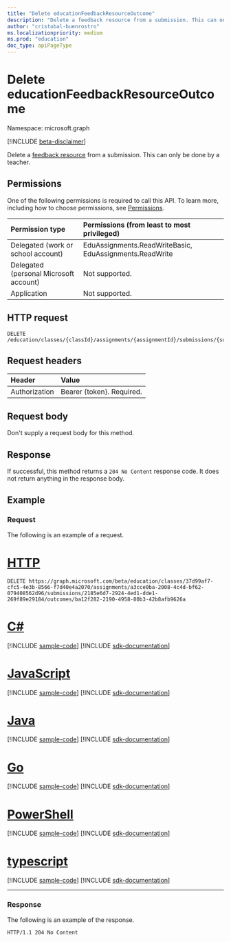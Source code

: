 ```yaml
---
title: "Delete educationFeedbackResourceOutcome"
description: "Delete a feedback resource from a submission. This can only be done by a teacher."
author: "cristobal-buenrostro"
ms.localizationpriority: medium
ms.prod: "education"
doc_type: apiPageType
---
```


# Delete educationFeedbackResourceOutcome

Namespace: microsoft.graph

[!INCLUDE [beta-disclaimer](../../includes/beta-disclaimer.md)]

Delete a [feedback resource](../resources/educationfeedbackresourceoutcome.md) from a submission. This can only be done by a teacher.

## Permissions
One of the following permissions is required to call this API. To learn more, including how to choose permissions, see [Permissions](/graph/permissions-reference).

|Permission type      | Permissions (from least to most privileged)              |
|:--------------------|:---------------------------------------------------------|
|Delegated (work or school account) |  EduAssignments.ReadWriteBasic, EduAssignments.ReadWrite  |
|Delegated (personal Microsoft account) |  Not supported.  |
|Application | Not supported. |

## HTTP request
<!-- { "blockType": "ignored" } -->
```http
DELETE /education/classes/{classId}/assignments/{assignmentId}/submissions/{submissionId}/outcomes/{outcomeId}
```

## Request headers
| Header       | Value |
|:---------------|:--------|
| Authorization  | Bearer {token}. Required.  |

## Request body
Don't supply a request body for this method.

## Response
If successful, this method returns a `204 No Content` response code. It does not return anything in the response body.

## Example
### Request
The following is an example of a request.


# [HTTP](#tab/http)
<!-- {
  "blockType": "request",
  "name": "delete_educationfeedbackresourceoutcome"
}-->
```http
DELETE https://graph.microsoft.com/beta/education/classes/37d99af7-cfc5-4e3b-8566-f7d40e4a2070/assignments/a3cce0ba-2008-4c4d-bf62-079408562d96/submissions/2185e6d7-2924-4ed1-dde1-269f89e29184/outcomes/ba12f282-2190-4958-80b3-42b8afb9626a
```
# [C#](#tab/csharp)
[!INCLUDE [sample-code](../includes/snippets/csharp/delete-educationfeedbackresourceoutcome-csharp-snippets.md)]
[!INCLUDE [sdk-documentation](../includes/snippets/snippets-sdk-documentation-link.md)]

# [JavaScript](#tab/javascript)
[!INCLUDE [sample-code](../includes/snippets/javascript/delete-educationfeedbackresourceoutcome-javascript-snippets.md)]
[!INCLUDE [sdk-documentation](../includes/snippets/snippets-sdk-documentation-link.md)]

# [Java](#tab/java)
[!INCLUDE [sample-code](../includes/snippets/java/delete-educationfeedbackresourceoutcome-java-snippets.md)]
[!INCLUDE [sdk-documentation](../includes/snippets/snippets-sdk-documentation-link.md)]

# [Go](#tab/go)
[!INCLUDE [sample-code](../includes/snippets/go/delete-educationfeedbackresourceoutcome-go-snippets.md)]
[!INCLUDE [sdk-documentation](../includes/snippets/snippets-sdk-documentation-link.md)]

# [PowerShell](#tab/powershell)
[!INCLUDE [sample-code](../includes/snippets/powershell/delete-educationfeedbackresourceoutcome-powershell-snippets.md)]
[!INCLUDE [sdk-documentation](../includes/snippets/snippets-sdk-documentation-link.md)]

# [typescript](#tab/typescript)
[!INCLUDE [sample-code](../includes/snippets/typescript/delete-educationfeedbackresourceoutcome-typescript-snippets.md)]
[!INCLUDE [sdk-documentation](../includes/snippets/snippets-sdk-documentation-link.md)]

---


### Response
The following is an example of the response.

<!-- {
  "blockType": "response",
  "truncated": true
} -->
```http
HTTP/1.1 204 No Content
```

<!-- uuid: 8fcb5dbc-d5aa-4681-8e31-b001d5168d79
2022-05-06 14:57:30 UTC -->
<!--
{
  "type": "#page.annotation",
  "description": "Delete educationFeedbackResourceOutcome",
  "keywords": "",
  "section": "documentation",
  "tocPath": "",
  "suppressions": [
  ]
}
-->
